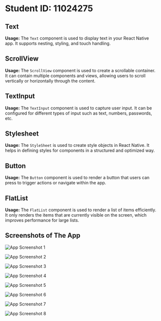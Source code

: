 # Student ID: 11024275

## Text

**Usage:** 
The `Text` component is used to display text in your React Native app. It supports nesting, styling, and touch handling.

## ScrollView

**Usage:**
The `ScrollView` component is used to create a scrollable container. It can contain multiple components and views, allowing users to scroll vertically or horizontally through the content.

## TextInput

**Usage:**
The `TextInput` component is used to capture user input. It can be configured for different types of input such as text, numbers, passwords, etc.

## Stylesheet

**Usage:**
The `StyleSheet` is used to create style objects in React Native. It helps in defining styles for components in a structured and optimized way.

## Button

**Usage:**
The `Button` component is used to render a button that users can press to trigger actions or navigate within the app.

## FlatList

**Usage:**
The `FlatList` component is used to render a list of items efficiently. It only renders the items that are currently visible on the screen, which improves performance for large lists.

## Screenshots of The App

![App Screenshot 1 ](Task-App/assets/screenshots/sc1.jpg)

![App Screenshot 2](Task-App/assets/screenshots/sc2.jpg)

![App Screenshot 3](Task-App/assets/screenshots/sc3.jpg)

![App Screenshot 4](Task-App/assets/screenshots/sc4.jpg)

![App Screenshot 5](Task-App/assets/screenshots/sc5.jpg)

![App Screenshot 6](Task-App/assets/screenshots/sc6.jpg)

![App Screenshot 7](Task-App/assets/screenshots/sc7.jpg)

![App Screenshot 8](Task-App/assets/screenshots/sc8.jpg)
